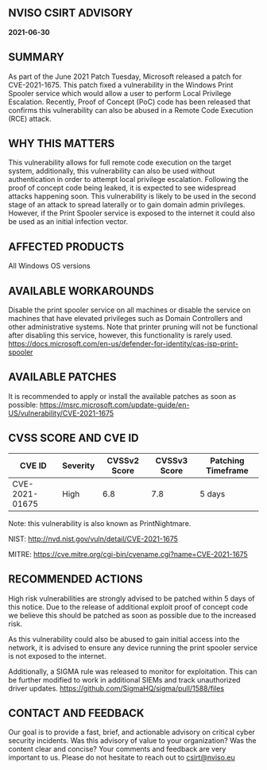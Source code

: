 ## NVISO CSIRT ADVISORY
**2021-06-30**

## SUMMARY
As part of the June 2021 Patch Tuesday, Microsoft released a patch for CVE-2021-1675. This patch fixed a vulnerability in the Windows Print Spooler service which would allow a user to perform Local Privilege Escalation. Recently, Proof of Concept (PoC) code has been released that confirms this vulnerability can also be abused in a Remote Code Execution (RCE) attack. 

## WHY THIS MATTERS
This vulnerability allows for full remote code execution on the target system, additionally, this vulnerability can also be used without authentication in order to attempt local privilege escalation. Following the proof of concept code being leaked, it is expected to see widespread attacks happening soon. This vulnerability is likely to be used in the second stage of an attack to spread laterally or to gain domain admin privileges. However, if the Print Spooler service is exposed to the internet it could also be used as an initial infection vector. 

## AFFECTED PRODUCTS
All Windows OS versions

## AVAILABLE WORKAROUNDS
Disable the print spooler service on all machines or disable the service on machines that have elevated privileges such as Domain Controllers and other administrative systems. Note that printer pruning will not be functional after disabling this service, however, this functionality is rarely used. 
https://docs.microsoft.com/en-us/defender-for-identity/cas-isp-print-spooler 

## AVAILABLE PATCHES
It is recommended to apply or install the available patches as soon as possible:
https://msrc.microsoft.com/update-guide/en-US/vulnerability/CVE-2021-1675

## CVSS SCORE AND CVE ID
|CVE ID	|Severity	|CVSSv2 Score	|CVSSv3 Score	|Patching Timeframe|
|-------|---------|-------------|-------------|------------------|
|CVE-2021-01675	|High	|6.8	|7.8	|5 days|

Note: this vulnerability is also known as PrintNightmare.

NIST: http://nvd.nist.gov/vuln/detail/CVE-2021-1675 

MITRE: https://cve.mitre.org/cgi-bin/cvename.cgi?name=CVE-2021-1675 

## RECOMMENDED ACTIONS
High risk vulnerabilities are strongly advised to be patched within 5 days of this notice. Due to the release of additional exploit proof of concept code we believe this should be patched as soon as possible due to the increased risk.

As this vulnerability could also be abused to gain initial access into the network, it is advised to ensure any device running the print spooler service is not exposed to the internet.

Additionally, a SIGMA rule was released to monitor for exploitation. This can be further modified to work in additional SIEMs and track unauthorized driver updates. 
https://github.com/SigmaHQ/sigma/pull/1588/files 

## CONTACT AND FEEDBACK
Our goal is to provide a fast, brief, and actionable advisory on critical cyber security incidents.
Was this advisory of value to your organization? Was the content clear and concise? Your comments and feedback are very important to us. 
Please do not hesitate to reach out to csirt@nviso.eu   

 
